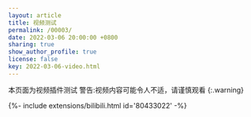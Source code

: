 ```yaml
---
layout: article
title: 视频测试
permalink: /00003/
date: 2022-03-06 20:00:00 +0800
sharing: true
show_author_profile: true
license: false
key: 2022-03-06-video.html
---
```

本页面为视频插件测试
警告:视频内容可能令人不适，请谨慎观看
{:.warning}
<div>{%- include extensions/bilibili.html id='80433022' -%}</div>
